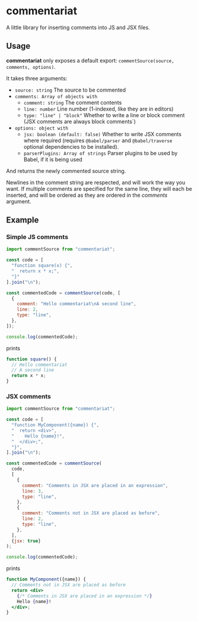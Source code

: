 # commentariat

A little library for inserting comments into JS and JSX files.

## Usage

**commentariat** only exposes a default export: `commentSource(source, comments, options)`.

It takes three arguments:

- `source: string` The source to be commented
- `comments: Array of objects with`
  - `comment: string` The comment contents
  - `line: number` Line number (1-indexed, like they are in editors)
  - `type: "line" | "block"` Whether to write a line or block comment (JSX comments are always block comments`)
- `options: object with`
  - `jsx: boolean (default: false)` Whether to write JSX comments where required (requires `@babel/parser` and `@babel/traverse` optional dependencies to be installed).
  - `parserPlugins: Array of strings` Parser plugins to be used by Babel, if it is being used

And returns the newly commented source string.

Newlines in the comment string are respected, and will work the way you want. If multiple comments are specified for the same line, they will each be inserted, and will be ordered as they are ordered in the _comments_ argument.

## Example

### Simple JS comments

```js
import commentSource from "commentariat";

const code = [
  "function square(x) {",
  "  return x * x;",
  "}"
].join("\n");

const commentedCode = commentSource(code, [
  {
    comment: "Hello commentariat\nA second line",
    line: 2,
    type: "line",
  },
]);

console.log(commentedCode);
```

prints

```js
function square() {
  // Hello commentariat
  // A second line
  return x * x;
}
```

### JSX comments

```jsx
import commentSource from "commentariat";

const code = [
  "function MyComponent({name}) {",
  "  return <div>",
  "    Hello {name}!",
  "  </div>;",
  "}",
].join("\n");

const commentedCode = commentSource(
  code,
  [
    {
      comment: "Comments in JSX are placed in an expression",
      line: 3,
      type: "line",
    },
    {
      comment: "Comments not in JSX are placed as before",
      line: 2,
      type: "line",
    },
  ],
  {jsx: true}
);

console.log(commentedCode);
```

prints

```jsx
function MyComponent({name}) {
  // Comments not in JSX are placed as before
  return <div>
    {/* Comments in JSX are placed in an expression */}
    Hello {name}!
  </div>;
}
```
